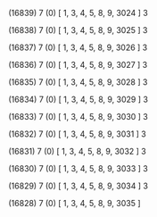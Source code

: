(16839) 7 (0) [ 1, 3, 4, 5, 8, 9, 3024 ] 3 


(16838) 7 (0) [ 1, 3, 4, 5, 8, 9, 3025 ] 3 


(16837) 7 (0) [ 1, 3, 4, 5, 8, 9, 3026 ] 3 


(16836) 7 (0) [ 1, 3, 4, 5, 8, 9, 3027 ] 3 


(16835) 7 (0) [ 1, 3, 4, 5, 8, 9, 3028 ] 3 


(16834) 7 (0) [ 1, 3, 4, 5, 8, 9, 3029 ] 3 


(16833) 7 (0) [ 1, 3, 4, 5, 8, 9, 3030 ] 3 


(16832) 7 (0) [ 1, 3, 4, 5, 8, 9, 3031 ] 3 


(16831) 7 (0) [ 1, 3, 4, 5, 8, 9, 3032 ] 3 


(16830) 7 (0) [ 1, 3, 4, 5, 8, 9, 3033 ] 3 


(16829) 7 (0) [ 1, 3, 4, 5, 8, 9, 3034 ] 3 


(16828) 7 (0) [ 1, 3, 4, 5, 8, 9, 3035 ]  

